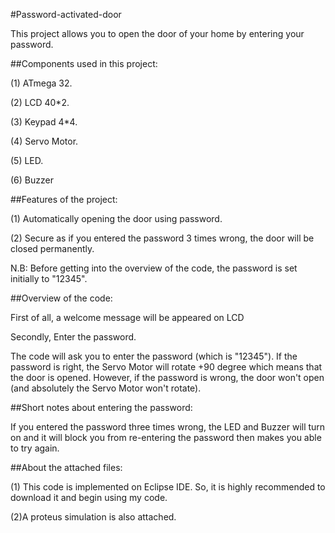 #Password-activated-door

This project allows you to open the door of your home by entering your password.


##Components used in this project:

(1) ATmega 32.

(2) LCD 40*2.

(3) Keypad 4*4.

(4) Servo Motor.

(5) LED.

(6) Buzzer


##Features of the project:

(1) Automatically opening the door using password.

(2) Secure as if you entered the password 3 times wrong, the door will be closed permanently.

N.B: Before getting into the overview of the code, the password is set initially to "12345".


##Overview of the code:

First of all, a welcome message will be appeared on LCD 

Secondly, Enter the password.

The code will ask you to enter the password (which is "12345"). If the password is right, the Servo Motor will rotate +90 degree which means that the door is opened. However, if the password is wrong, the door won't open (and absolutely the Servo Motor won't rotate).


##Short notes about entering the password:

If you entered the password three times wrong, the LED and Buzzer will turn on and it will block you from re-entering the password then makes you able to try again.


##About the attached files:

(1) This code is implemented on Eclipse IDE. So, it is highly recommended to download it and begin using my code.

(2)A proteus simulation is also attached.


